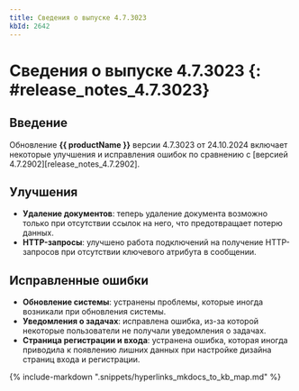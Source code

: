 ```yaml
---
title: Сведения о выпуске 4.7.3023
kbId: 2642
---
```


# Сведения о выпуске 4.7.3023 {: #release_notes_4.7.3023}

## Введение

Обновление **{{ productName }}** версии 4.7.3023 от 24.10.2024 включает некоторые улучшения и исправления ошибок по сравнению с [версией 4.7.2902][release_notes_4.7.2902].

## Улучшения

- **Удаление документов**: теперь удаление документа возможно только при отсутствии ссылок на него, что предотвращает потерю данных. <!-- Номер: 1776646 -->
- **HTTP-запросы**: улучшено работа подключений на получение HTTP-запросов при отсутствии ключевого атрибута в сообщении. <!-- Номер: 1785276 -->

## Исправленные ошибки

- **Обновление системы**: устранены проблемы, которые иногда возникали при обновления системы. <!-- Номер: 1792260, 1638625 -->
- **Уведомления о задачах**: исправлена ошибка, из-за которой некоторые пользователи не получали уведомления о задачах. <!-- Номер: 1521834 -->
- **Страница регистрации и входа**: устранена ошибка, которая иногда приводила к появлению лишних данных при настройке дизайна страниц входа и регистрации. <!-- Номер: 1680615, 1680631 -->

{% include-markdown ".snippets/hyperlinks_mkdocs_to_kb_map.md" %}
